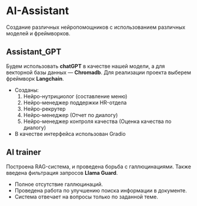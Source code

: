 # AI-Assistant
Создание различных нейропомощников с использованием различных моделей и фреймворков.

## Assistant_GPT
Будем использовать **chatGPT** в качестве нашей модели, а для векторной базы данных — **Chromadb**. Для реализации проекта выберем фреймворк **Langchain**.
* Созданы:
  1. Нейро-нутрициолог (составление меню)
  2. Нейро-менеджер поддержки HR-отдела
  3. Нейро-рекрутер
  4. Нейро-менеджер (Отчет по диалогу)
  5. Нейро-менеджер контроля качества (Оценка качества по диалогу)
* В качестве интерфейса использован Gradio

## AI trainer
Построена RAG-система, и проведена борьба с галлюцинациями. Также введена фильтрация запросов **Llama Guard**.
* Полное отсутствие галлюцинаций.
* Проведена работа по улучшению поиска информации в документе.
* Система отвечает на вопросы только по заданной теме.
